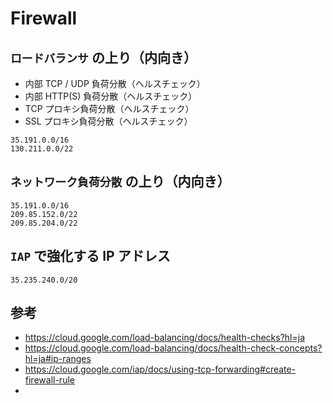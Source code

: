 # Firewall


## `ロードバランサ` の上り（内向き）

+ 内部 TCP / UDP 負荷分散（ヘルスチェック）
+ 内部 HTTP(S) 負荷分散（ヘルスチェック）
+ TCP プロキシ負荷分散（ヘルスチェック）
+ SSL プロキシ負荷分散（ヘルスチェック）

```
35.191.0.0/16
130.211.0.0/22
```

## `ネットワーク負荷分散` の上り（内向き）

```
35.191.0.0/16
209.85.152.0/22
209.85.204.0/22
```

## `IAP` で強化する IP アドレス

```
35.235.240.0/20
```

## 参考

+ https://cloud.google.com/load-balancing/docs/health-checks?hl=ja
+ https://cloud.google.com/load-balancing/docs/health-check-concepts?hl=ja#ip-ranges
+ https://cloud.google.com/iap/docs/using-tcp-forwarding#create-firewall-rule
+ 
